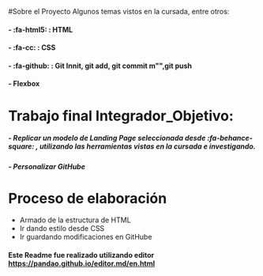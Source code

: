 #Sobre el Proyecto
Algunos temas vistos en la cursada, entre otros:
#### - :fa-html5: : HTML
#### - :fa-cc: : CSS
#### - :fa-github: : Git Innit, git add, git commit m"",git push
#### - Flexbox
# Trabajo final Integrador_Objetivo:
##### - Replicar un modelo de Landing Page seleccionada desde :fa-behance-square: , utilizando las herramientas vistas en la cursada e investigando.

##### - Personalizar GitHube

# Proceso de elaboración
-  Armado de la estructura de HTML
-  Ir dando estilo desde CSS
-  Ir guardando modificaciones en GitHube

####  Este Readme fue realizado utilizando editor https://pandao.github.io/editor.md/en.html

